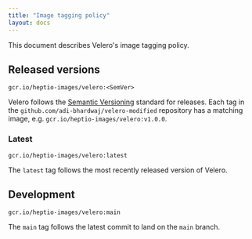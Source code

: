 ```yaml
---
title: "Image tagging policy"
layout: docs
---
```


This document describes Velero's image tagging policy.

## Released versions

`gcr.io/heptio-images/velero:<SemVer>`

Velero follows the [Semantic Versioning](http://semver.org/) standard for releases. Each tag in the `github.com/adi-bhardwaj/velero-modified` repository has a matching image, e.g. `gcr.io/heptio-images/velero:v1.0.0`.

### Latest

`gcr.io/heptio-images/velero:latest`

The `latest` tag follows the most recently released version of Velero.

## Development

`gcr.io/heptio-images/velero:main`

The `main` tag follows the latest commit to land on the `main` branch.
